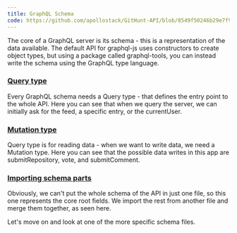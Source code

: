 ```yaml
---
title: GraphQL Schema
code: https://github.com/apollostack/GitHunt-API/blob/8549f50246b29e7f999a96ec15406c0a82713321/api/schema.js#L5-L46
---
```


The core of a GraphQL server is its schema - this is a representation of the data available. The default API for graphql-js uses constructors to create object types, but using a package called graphql-tools, you can instead write the schema using the GraphQL type language.

<a href="https://github.com/apollostack/GitHunt-API/blob/8549f50246b29e7f999a96ec15406c0a82713321/api/schema.js#L13" id="query-type"><h3>Query type</h3></a>

Every GraphQL schema needs a Query type - that defines the entry point to the whole API. Here you can see that when we query the server, we can initially ask for the feed, a specific entry, or the currentUser.

<a href="https://github.com/apollostack/GitHunt-API/blob/8549f50246b29e7f999a96ec15406c0a82713321/api/schema.js#L31" id="mutation-type"><h3>Mutation type</h3></a>

Query type is for reading data - when we want to write data, we need a Mutation type. Here you can see that the possible data writes in this app are submitRepository, vote, and submitComment.

<a href="https://github.com/apollostack/GitHunt-API/blob/8549f50246b29e7f999a96ec15406c0a82713321/api/schema.js#L119" id="importing-schema"><h3>Importing schema parts</h3></a>

Obviously, we can't put the whole schema of the API in just one file, so this one represents the core root fields. We import the rest from another file and merge them together, as seen here.

Let's move on and look at one of the more specific schema files.

